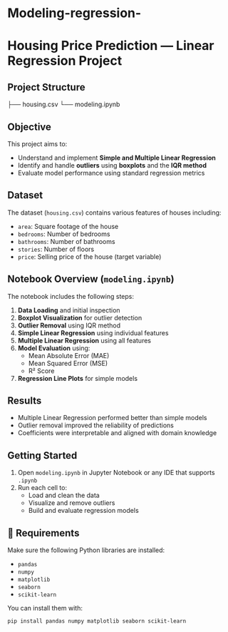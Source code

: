 # Modeling-regression-
# Housing Price Prediction — Linear Regression Project

## Project Structure
├── housing.csv
└── modeling.ipynb

## Objective

This project aims to:
- Understand and implement **Simple and Multiple Linear Regression**
- Identify and handle **outliers** using **boxplots** and the **IQR method**
- Evaluate model performance using standard regression metrics

## Dataset

The dataset (`housing.csv`) contains various features of houses including:

- `area`: Square footage of the house  
- `bedrooms`: Number of bedrooms  
- `bathrooms`: Number of bathrooms  
- `stories`: Number of floors  
- `price`: Selling price of the house (target variable)

## Notebook Overview (`modeling.ipynb`)

The notebook includes the following steps:

1. **Data Loading** and initial inspection  
2. **Boxplot Visualization** for outlier detection  
3. **Outlier Removal** using IQR method  
4. **Simple Linear Regression** using individual features  
5. **Multiple Linear Regression** using all features  
6. **Model Evaluation** using:
   - Mean Absolute Error (MAE)  
   - Mean Squared Error (MSE)  
   - R² Score  
7. **Regression Line Plots** for simple models

## Results

- Multiple Linear Regression performed better than simple models
- Outlier removal improved the reliability of predictions
- Coefficients were interpretable and aligned with domain knowledge

## Getting Started

1. Open `modeling.ipynb` in Jupyter Notebook or any IDE that supports `.ipynb`  
2. Run each cell to:
   - Load and clean the data  
   - Visualize and remove outliers  
   - Build and evaluate regression models

## 📎 Requirements

Make sure the following Python libraries are installed:

- `pandas`  
- `numpy`  
- `matplotlib`  
- `seaborn`  
- `scikit-learn`

You can install them with:

```bash
pip install pandas numpy matplotlib seaborn scikit-learn
